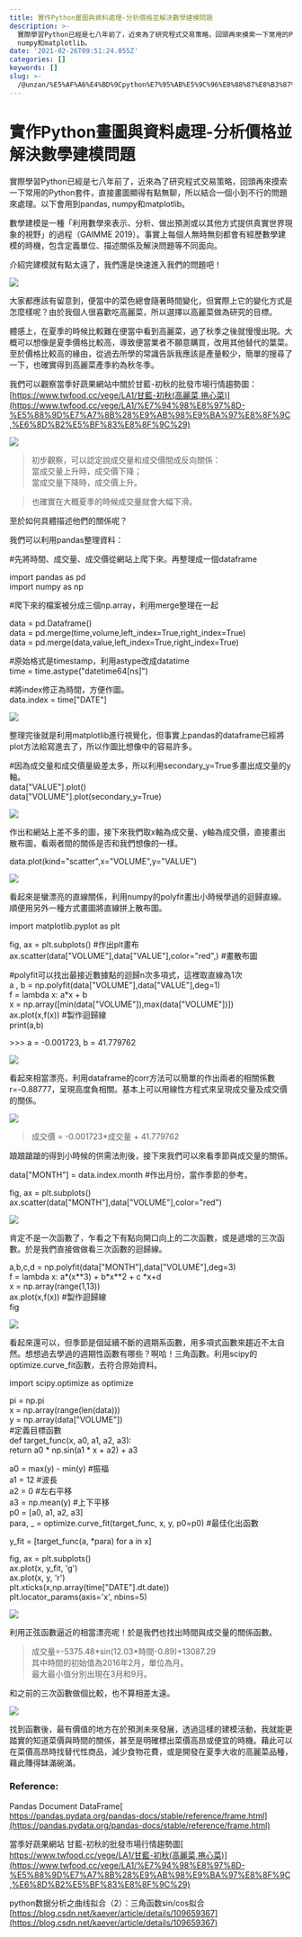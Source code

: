 ```yaml
---
title: 實作Python畫圖與資料處理-分析價格並解決數學建模問題
description: >-
  實際學習Python已經是七八年前了，近來為了研究程式交易策略，回頭再來摸索一下常用的Python套件，直接畫圖顯得有點無聊，所以結合一個小到不行的問題來處理。以下會用到pandas,
  numpy和matplotlib。
date: '2021-02-26T09:51:24.055Z'
categories: []
keywords: []
slug: >-
  /@unzan/%E5%AF%A6%E4%BD%9Cpython%E7%95%AB%E5%9C%96%E8%88%87%E8%B3%87%E6%96%99%E8%99%95%E7%90%86-%E5%88%86%E6%9E%90%E5%83%B9%E6%A0%BC%E4%B8%A6%E8%A7%A3%E6%B1%BA%E6%95%B8%E5%AD%B8%E5%BB%BA%E6%A8%A1%E5%95%8F%E9%A1%8C-2234bbb2e716
---
```

# 實作Python畫圖與資料處理-分析價格並解決數學建模問題
實際學習Python已經是七八年前了，近來為了研究程式交易策略，回頭再來摸索一下常用的Python套件，直接畫圖顯得有點無聊，所以結合一個小到不行的問題來處理。以下會用到pandas, numpy和matplotlib。

數學建模是一種「利用數學來表示、分析、做出預測或以其他方式提供真實世界現象的視野」的過程（GAIMME 2019）。事實上每個人無時無刻都會有經歷數學建模的時機，包含定義單位、描述關係及解決問題等不同面向。

介紹完建模就有點太遠了，我們還是快速進入我們的問題吧！

![](https://cdn-images-1.medium.com/max/800/0*OycJV0nD3Ih4skeY.jpg)

大家都應該有留意到，便當中的菜色總會隨著時間變化，但實際上它的變化方式是怎麼樣呢？由於我個人很喜歡吃高麗菜，所以選擇以高麗菜做為研究的目標。

體感上，在夏季的時候比較難在便當中看到高麗菜，過了秋季之後就慢慢出現。大概可以想像是夏季價格比較高，導致便當業者不願意購買，改用其他替代的葉菜。至於價格比較高的緣由，從過去所學的常識告訴我應該是產量較少，簡單的搜尋了一下，也確實得到高麗菜產季約為秋冬季。

我們可以觀察當季好蔬果網站中關於甘藍-初秋的批發市場行情趨勢圖：[https://www.twfood.cc/vege/LA1/甘藍-初秋(高麗菜,捲心菜)](https://www.twfood.cc/vege/LA1/%E7%94%98%E8%97%8D-%E5%88%9D%E7%A7%8B%28%E9%AB%98%E9%BA%97%E8%8F%9C,%E6%8D%B2%E5%BF%83%E8%8F%9C%29)

![](https://cdn-images-1.medium.com/max/800/1*2289oaM8Rqy81HyN0a_efQ.png)

> 初步觀察，可以認定說成交量和成交價間成反向關係：  
> 當成交量上升時，成交價下降；  
> 當成交量下降時，成交價上升。

> 也確實在大概夏季的時候成交量就會大幅下滑。

至於如何具體描述他們的關係呢？

我們可以利用pandas整理資料：

#先將時間、成交量、成交價從網站上爬下來。再整理成一個dataframe

import pandas as pd  
import numpy as np

#爬下來的檔案被分成三個np.array，利用merge整理在一起

data = pd.Dataframe()  
data = pd.merge(time,volume,left\_index=True,right\_index=True)  
data = pd.merge(data,value,left\_index=True,right\_index=True)

#原始格式是timestamp，利用astype改成datatime  
time = time.astype("datetime64\[ns\]")

#將index修正為時間，方便作圖。  
data.index = time\["DATE"\]

![](https://cdn-images-1.medium.com/max/800/1*kSX_v2mfQR3u_k5e9aGN1w.png)

整理完後就是利用matplotlib進行視覺化，但事實上pandas的dataframe已經將plot方法給寫進去了，所以作圖比想像中的容易許多。

#因為成交量和成交價量級差太多，所以利用secondary\_y=True多畫出成交量的y軸。  
data\["VALUE"\].plot()  
data\["VOLUME"\].plot(secondary\_y=True)

![](https://cdn-images-1.medium.com/max/800/1*aamyjnoEqmVn-WoLFZ2Cyw.png)

作出和網站上差不多的圖，接下來我們取x軸為成交量、y軸為成交價，直接畫出散布圖，看兩者間的關係是否和我們想像的一樣。

data.plot(kind="scatter",x="VOLUME",y="VALUE")

![](https://cdn-images-1.medium.com/max/800/1*q6sgVcmB3Jqcj4XoTXOYsg.png)

看起來是蠻漂亮的直線關係，利用numpy的polyfit畫出小時候學過的迴歸直線。順便用另外一種方式畫圖將直線拼上散布圖。

import matplotlib.pyplot as plt

fig, ax = plt.subplots() #作出plt畫布  
ax.scatter(data\["VOLUME"\],data\["VALUE"\],color="red",) #畫散布圖

#polyfit可以找出最接近數據點的迴歸n次多項式，這裡取直線為1次  
a , b = np.polyfit(data\["VOLUME"\],data\["VALUE"\],deg=1)  
f = lambda x: a\*x + b   
x = np.array(\[min(data\["VOLUME"\]),max(data\["VOLUME"\])\])  
ax.plot(x,f(x)) #製作迴歸線  
print(a,b)

\>>> a = -0.001723, b = 41.779762

![](https://cdn-images-1.medium.com/max/800/1*6oAac05HhTbyLhziE5bl-g.png)

看起來相當漂亮，利用dataframe的corr方法可以簡單的作出兩者的相關係數r=-0.88777，呈現高度負相關。基本上可以用線性方程式來呈現成交量及成交價的關係。

![](https://cdn-images-1.medium.com/max/800/1*1tHo_S1xMDtxUvsjzvq4Sw.png)

> 成交價 = -0.001723\*成交量 + 41.779762

踉踉蹌蹌的得到小時候的供需法則後，接下來我們可以來看季節與成交量的關係。

data\["MONTH"\] = data.index.month #作出月份，當作季節的參考。

fig, ax = plt.subplots()  
ax.scatter(data\["MONTH"\],data\["VOLUME"\],color="red")

![](https://cdn-images-1.medium.com/max/800/1*8x18zrjkRyCZ1TGG0A-PVA.png)

肯定不是一次函數了，乍看之下有點向開口向上的二次函數，或是遞增的三次函數。於是我們直接做做看三次函數的迴歸線。

a,b,c,d = np.polyfit(data\["MONTH"\],data\["VOLUME"\],deg=3)  
f = lambda x: a\*(x\*\*3) + b\*x\*\*2 + c \*x+d  
x = np.array(range(1,13))  
ax.plot(x,f(x)) #製作迴歸線  
fig

![](https://cdn-images-1.medium.com/max/800/1*o4-VasuhhoJoI4mTyqMy7g.png)

看起來還可以，但季節是個延續不斷的週期系函數，用多項式函數來趨近不太自然。想想過去學過的週期性函數有哪些？啊哈！三角函數。利用scipy的optimize.curve\_fit函數，去符合原始資料。

import scipy.optimize as optimize

pi = np.pi  
x = np.array(range(len(data)))  
y = np.array(data\["VOLUME"\])  
#定義目標函數  
def target\_func(x, a0, a1, a2, a3):  
    return a0 \* np.sin(a1 \* x + a2) + a3

a0 = max(y) - min(y) #振福  
a1 = 12 #波長  
a2 = 0 #左右平移  
a3 = np.mean(y) #上下平移  
p0 = \[a0, a1, a2, a3\]  
para, \_ = optimize.curve\_fit(target\_func, x, y, p0=p0) #最佳化出函數

y\_fit = \[target\_func(a, \*para) for a in x\]

fig, ax = plt.subplots()  
ax.plot(x, y\_fit, 'g')  
ax.plot(x, y, 'r')  
plt.xticks(x,np.array(time\["DATE"\].dt.date))  
plt.locator\_params(axis='x', nbins=5)

![](https://cdn-images-1.medium.com/max/800/1*tHwVkhg8AicxI56HYthPvw.png)

利用正弦函數逼近的相當漂亮呢！於是我們也找出時間與成交量的關係函數。

> 成交量=-5375.48\*sin(12.03\*時間-0.89)+13087.29  
> 其中時間的初始值為2016年2月，單位為月。  
> 最大最小值分別出現在3月和9月。

和之前的三次函數做個比較，也不算相差太遠。

![](https://cdn-images-1.medium.com/max/800/1*O6c31M6JXl3c4tS90shu-g.png)

找到函數後，最有價值的地方在於預測未來發展，透過這樣的建模活動，我就能更踏實的知道菜價與時間的關係，甚至是明確標出菜價高昂或便宜的時機。藉此可以在菜價高昂時找替代性商品，減少食物花費，或是開發在夏季大收的高麗菜品種，藉此賺得缽滿碗滿。

### Reference:

Pandas Document DataFrame[  
https://pandas.pydata.org/pandas-docs/stable/reference/frame.html](https://pandas.pydata.org/pandas-docs/stable/reference/frame.html)

當季好蔬果網站 甘藍-初秋的批發市場行情趨勢圖[  
https://www.twfood.cc/vege/LA1/甘藍-初秋(高麗菜,捲心菜)](https://www.twfood.cc/vege/LA1/%E7%94%98%E8%97%8D-%E5%88%9D%E7%A7%8B%28%E9%AB%98%E9%BA%97%E8%8F%9C,%E6%8D%B2%E5%BF%83%E8%8F%9C%29)

python数据分析之曲线拟合（2）：三角函数sin/cos拟合[https://blog.csdn.net/kaever/article/details/109659367](https://blog.csdn.net/kaever/article/details/109659367)